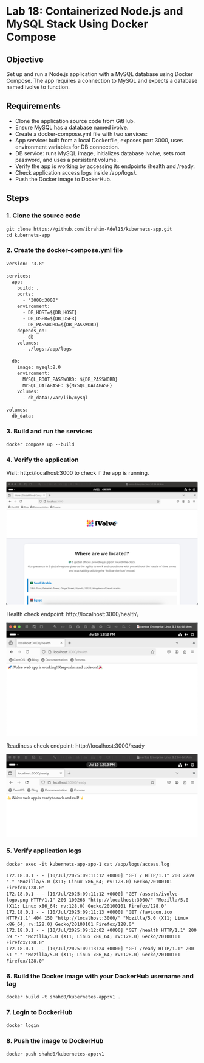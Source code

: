 # Lab 18: Containerized Node.js and MySQL Stack Using Docker Compose

## Objective
Set up and run a Node.js application with a MySQL database using Docker Compose. The app requires a connection to MySQL and expects a database named ivolve to function.

## Requirements

- Clone the application source code from GitHub.
- Ensure MySQL has a database named ivolve.
- Create a docker-compose.yml file with two services:
- App service: built from a local Dockerfile, exposes port 3000, uses environment variables for DB connection.
- DB service: runs MySQL image, initializes database ivolve, sets root password, and uses a persistent volume.
- Verify the app is working by accessing its endpoints /health and /ready.
- Check application access logs inside /app/logs/.
- Push the Docker image to DockerHub.

## Steps

### 1. Clone the source code

```
git clone https://github.com/ibrahim-Adel15/kubernets-app.git
cd kubernets-app
```

### 2. Create the docker-compose.yml file

```
version: '3.8'

services:
  app:
    build: .
    ports:
      - "3000:3000"
    environment:
      - DB_HOST=${DB_HOST}
      - DB_USER=${DB_USER} 
      - DB_PASSWORD=${DB_PASSWORD}
    depends_on:
      - db
    volumes:
      - ./logs:/app/logs

  db:
    image: mysql:8.0
    environment:
      MYSQL_ROOT_PASSWORD: ${DB_PASSWORD}
      MYSQL_DATABASE: ${MYSQL_DATABASE}
    volumes:
      - db_data:/var/lib/mysql

volumes:
  db_data:
```

### 3. Build and run the services

```
docker compose up --build
```

### 4. Verify the application

Visit: http://localhost:3000 to check if the app is running.

![Alt text](./images/site.jpg)

Health check endpoint: http://localhost:3000/health\


![Alt text](./images/health.jpg)

Readiness check endpoint: http://localhost:3000/ready

![Alt text](./images/ready.jpg)

### 5. Verify application logs

```
docker exec -it kubernets-app-app-1 cat /app/logs/access.log
```
```
172.18.0.1 - - [10/Jul/2025:09:11:12 +0000] "GET / HTTP/1.1" 200 2769 "-" "Mozilla/5.0 (X11; Linux x86_64; rv:128.0) Gecko/20100101 Firefox/128.0"
172.18.0.1 - - [10/Jul/2025:09:11:12 +0000] "GET /assets/ivolve-logo.png HTTP/1.1" 200 100268 "http://localhost:3000/" "Mozilla/5.0 (X11; Linux x86_64; rv:128.0) Gecko/20100101 Firefox/128.0"
172.18.0.1 - - [10/Jul/2025:09:11:13 +0000] "GET /favicon.ico HTTP/1.1" 404 150 "http://localhost:3000/" "Mozilla/5.0 (X11; Linux x86_64; rv:128.0) Gecko/20100101 Firefox/128.0"
172.18.0.1 - - [10/Jul/2025:09:12:02 +0000] "GET /health HTTP/1.1" 200 59 "-" "Mozilla/5.0 (X11; Linux x86_64; rv:128.0) Gecko/20100101 Firefox/128.0"
172.18.0.1 - - [10/Jul/2025:09:13:24 +0000] "GET /ready HTTP/1.1" 200 51 "-" "Mozilla/5.0 (X11; Linux x86_64; rv:128.0) Gecko/20100101 Firefox/128.0"
```

### 6. Build the Docker image with your DockerHub username and tag

```
docker build -t shahd0/kubernetes-app:v1 .
```

### 7. Login to DockerHub

```
docker login
```

### 8. Push the image to DockerHub

```
docker push shahd0/kubernetes-app:v1
```